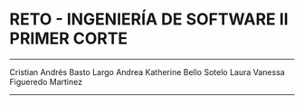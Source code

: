 # RETO - INGENIERÍA DE SOFTWARE II PRIMER CORTE

---

Cristian Andrés Basto Largo 
Andrea Katherine Bello Sotelo
Laura Vanessa Figueredo Martinez

---
